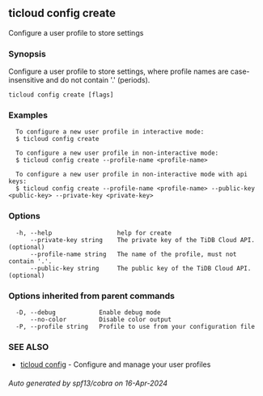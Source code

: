 ## ticloud config create

Configure a user profile to store settings

### Synopsis

Configure a user profile to store settings, where profile names are case-insensitive and do not contain '.' (periods).

```
ticloud config create [flags]
```

### Examples

```
  To configure a new user profile in interactive mode:
  $ ticloud config create

  To configure a new user profile in non-interactive mode:
  $ ticloud config create --profile-name <profile-name>

  To configure a new user profile in non-interactive mode with api keys:
  $ ticloud config create --profile-name <profile-name> --public-key <public-key> --private-key <private-key>
```

### Options

```
  -h, --help                  help for create
      --private-key string    The private key of the TiDB Cloud API. (optional)
      --profile-name string   The name of the profile, must not contain '.'.
      --public-key string     The public key of the TiDB Cloud API. (optional)
```

### Options inherited from parent commands

```
  -D, --debug            Enable debug mode
      --no-color         Disable color output
  -P, --profile string   Profile to use from your configuration file
```

### SEE ALSO

* [ticloud config](ticloud_config.md)	 - Configure and manage your user profiles

###### Auto generated by spf13/cobra on 16-Apr-2024
